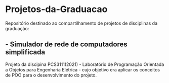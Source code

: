 # Projetos-da-Graduacao
Repositório destinado ao compartilhamento de projetos de disciplinas da graduação: 

## - Simulador de rede de computadores simplificada
Projeto da discipina PCS3111(2021) - Laboratório de Programação Orientada a Objetos para Engenharia Elétrica - cujo objetivo era aplicar os conceitos de POO para o desenvolvimento do projeto.
